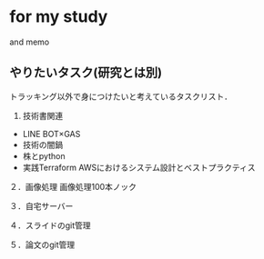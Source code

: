 # for my study

and memo

## やりたいタスク(研究とは別)
トラッキング以外で身につけたいと考えているタスクリスト．

1. 技術書関連
* LINE BOT×GAS
* 技術の闇鍋
* 株とpython
* 実践Terraform AWSにおけるシステム設計とベストプラクティス

２．画像処理
画像処理100本ノック

３．自宅サーバー

４．スライドのgit管理

５．論文のgit管理
